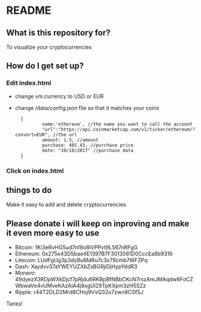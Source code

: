 # README #

## What is this repository for? ##

To visualize your cryptocurrencies

## How do I get set up? ##

### Edit index.html ###
- change vm.currency to USD or EUR
- change /data/config.json file so that it matches your coins

        {
            	name:'ethereum', //the name you want to call the account
            	"url":"https://api.coinmarketcap.com/v1/ticker/ethereum/?convert=EUR", //the url
                amount: 1.5, //amount
                purchase: 402.43, //purchase price
                date: "10/10/2017" //purchase data
        }

### Click on index.html ###

## things to do ##

Make it easy to add and delete cryptocurrencies 

## Please donate i will keep on inproving and make it even more easy to use ##

- Bitcoin: 1Ki3eRvHG5ud7nf8o8iVPPvt9L567nRFgG
- Ethereum: 0x275e43D5bae4E1397B7F3013561D0CccEa8b9316
- Litecoin: LUdFgUg3p3dyBuMd6u7c3x79cmb7t6FZPq
- Dash: Xaydvv37aYWEYUZXbZsBGRjiDjHypYddR3
- Monero: 49dyezX3RDpWXkDjcf7pRjdu6RKBpBfNBbCKcN7rszAmJMAqdw8FoCZWbwaVe4vUMveKAzAiA4j8xgUi29TpKXpm3zH5SZz
- Ripple: r44T2DLD2Mrd8CHoj9VvQ32o7zwn8CSfSJ

Tanks!
